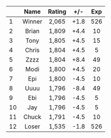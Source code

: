 | |Name|Rating|+/-|Exp|
|-|:--:|:----:|:-:|:-:|
|1|Winner|2,065|+1.8|526|
|2|Brian|1,809|+4.4|10|
|3|Tony|1,805|+4.5|15|
|4|Chris|1,804|+4.5|5|
|5|Zzzz|1,804|+8.4|49|
|6|Modi|1,800|+4.5|20|
|7|Epi|1,800|-4.5|10|
|8|Uuuu|1,796|-8.4|49|
|9|Ebi|1,796|-4.5|5|
|10|Jay|1,796|-4.5|5|
|11|Chuck|1,791|-4.5|10|
|12|Loser|1,535|-1.8|526|
